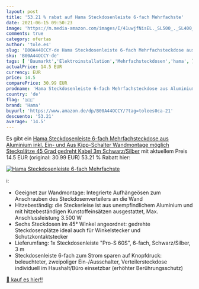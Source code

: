 ```yaml
---
layout: post
title: '53.21 % rabat auf Hama Steckdosenleiste 6-fach Mehrfachste'
date: 2021-06-15 09:50:23
image: 'https://m.media-amazon.com/images/I/41uwjfNisEL._SL500_._SL400_.jpg'
comments: true
category: ofertas
author: 'tole.es'
slug: 'B00A44OCCY-de Hama Steckdosenleiste 6-fach Mehrfachsteckdose aus...'
sku: 'B00A44OCCY-de'
tags: [ 'Baumarkt','Elektroinstallation','Mehrfachsteckdosen','hama', ]
actualPrice: 14.5 EUR
currency: EUR
price: 14.5
comparePrice: 30.99 EUR
prodname: 'Hama Steckdosenleiste 6-fach Mehrfachsteckdose aus Aluminium  inkl. Ein- und Aus Kipp-Schalter  Wandmontage möglich  Steckplätze 45 Grad gedreht  Kabel 3m  Schwarz/Silber'
country: 'de'
flag: '🇩🇪'
brand: 'Hama'
buyurl: 'https://www.amazon.de/dp/B00A44OCCY/?tag=tolees0ca-21'
descuento: '53.21'
average: '14.5'
---
```


Es gibt ein [Hama Steckdosenleiste 6-fach Mehrfachsteckdose aus Aluminium  inkl. Ein- und Aus Kipp-Schalter  Wandmontage möglich  Steckplätze 45 Grad gedreht  Kabel 3m  Schwarz/Silber](https://www.amazon.de/dp/B00A44OCCY/?tag=tolees0ca-21) mit aktuellem Preis 14.5 EUR (original: 30.99 EUR) 53.21 % Rabatt hier:

[![Hama Steckdosenleiste 6-fach Mehrfachste](https://m.media-amazon.com/images/I/41uwjfNisEL._SL500_._SL400_.jpg)](https://www.amazon.de/dp/B00A44OCCY/?tag=tolees0ca-21)

ℹ️:

- Geeignet zur Wandmontage: Integrierte Aufhängeösen zum Anschrauben des Steckdosenverteilers an die Wand
- Hitzebeständig: die Steckerleise ist aus unempfindlichem Aluminium und mit hitzebeständigen Kunstoffeinsätzen ausgestattet, Max. Anschlussleistung 3.500 W
- Sechs Steckdosen im 45° Winkel angeordnet: gedrehte Steckdosenplätze ideal auch für Winkelstecker und Schutzkontaktstecker
- Lieferumfang: 1x Steckdosenleiste "Pro-S 60S", 6-fach, Schwarz/Silber, 3 m
- Steckdosenleiste 6-fach zum Strom sparen auf Knopfdruck: beleuchteter, zweipoliger Ein-/Ausschalter, Verteilersteckdose individuell im Haushalt/Büro einsetzbar (erhöhter Berührungsschutz)

[🛒 kauf es hier!!](https://www.amazon.de/dp/B00A44OCCY/?tag=tolees0ca-21)

